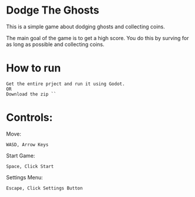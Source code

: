 # Dodge The Ghosts
 This is a simple game about dodging ghosts and collecting coins. 

The main goal of the game is to get a high score. You do this by surving for as long as possible and collecting coins. 
# How to run 

	Get the entire prject and run it using Godot.  
	OR
	Download the zip ``

# Controls: 
Move:

 	WASD, Arrow Keys
Start Game:
 	
  	Space, Click Start
Settings Menu:

	Escape, Click Settings Button
